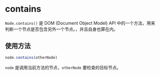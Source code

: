 # contains

`Node.contains()` 是 DOM (Document Object Model) API 中的一个方法，用来判断一个节点是否包含另外一个节点。，并且自身也算在内。

## 使用方法

```js
node.contains(otherNode)
```

`node` 是调用当前方法的节点，`otherNode` 要检查的目标节点。
